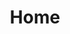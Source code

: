 ---
layout: home
title: Home
landing-title: 'Hi, my name is Miles'
description: null
image: null
author: null
---